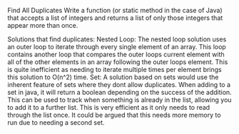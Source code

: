 Find All Duplicates
Write a function (or static method in the case of Java) that accepts a list of integers and returns a list of only those integers that appear more than once.

Solutions that find duplicates:
    Nested Loop:
        The nested loop solution uses an outer loop to iterate through every single element of an array. This loop contains another loop that compares the outer loops current element with all of the other elements in an array following the outer loops element.
        This is quite inefficient as needing to iterate multiple times per element brings this solution to O(n^2) time.
    Set:
        A solution based on sets would use the inherent feature of sets where they dont allow duplicates. When adding to a set in java, it will return a boolean depending on the success of the addition. This can be used to track when something is already in the list, allowing you to add it to a further list.
        This is very efficient as it only needs to read through the list once. It could be argued that this needs more memory to run due to needing a second set.
